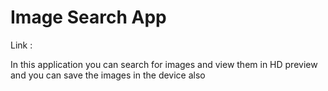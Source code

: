 # Image Search App

Link : 

In this application you can search for images and view them in HD preview and you can save the images in the device also
